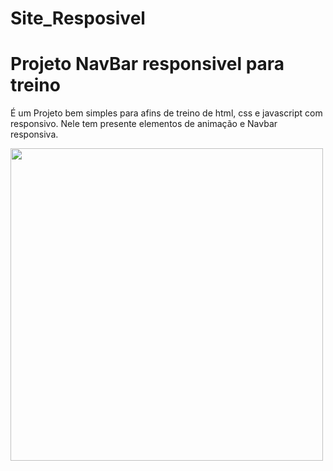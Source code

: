 # Site_Resposivel
<h1>Projeto NavBar responsivel para treino</h1>
<p>É um Projeto bem simples para afins de treino de html, css e javascript com responsivo. Nele tem presente elementos de animação e Navbar responsiva.</p>
<img src="https://user-images.githubusercontent.com/72951026/165777890-13254c8b-2213-4e32-afb2-ab58292eac11.png" width=500px>
